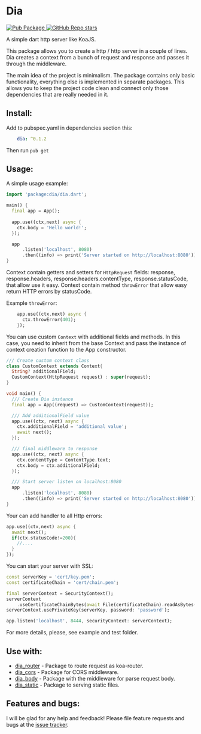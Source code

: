 # Dia

<a href="https://pub.dartlang.org/packages/dia">  
    <img src="https://img.shields.io/pub/v/dia.svg"  
      alt="Pub Package" />  
</a>
<a href="https://github.com/unger1984/dia">  
    <img alt="GitHub Repo stars" src="https://img.shields.io/github/stars/unger1984/dia">
</a>

A simple dart http server like KoaJS.

This package allows you to create a http / http server in a couple of lines. Dia creates a context from a bunch of request and response and passes it through the middleware.

The main idea of the project is minimalism. The package contains only basic functionality, everything else is implemented in separate packages. This allows you to keep the project code clean and connect only those dependencies that are really needed in it.

## Install:

Add to pubspec.yaml in dependencies section this:

```yaml
    dia: ^0.1.2
```

Then run `pub get`

## Usage:

A simple usage example:

```dart
import 'package:dia/dia.dart';

main() {
  final app = App();
  
  app.use((ctx,next) async {
    ctx.body = 'Hello world!';
  });

  app
      .listen('localhost', 8080)
      .then((info) => print('Server started on http://localhost:8080'));
}
```

Context contain getters and setters for `HttpRequest` fields: response,  response.headers, response.headers.contentType, response.statusCode, that allow use it easy.
Context contain method `throwError` that allow easy return HTTP errors by statusCode.

Example `throwError`:

```dart
    app.use((ctx,next) async {
      ctx.throwError(401);
    });
```

You can use custom `Context` with additional fields and methods. In this case, you need to inherit from the base Context and pass the instance of context creation function to the App constructor.

```dart
/// Create custom context class
class CustomContext extends Context{
  String? additionalField;
  CustomContext(HttpRequest request) : super(request);
}

void main() {
  /// Create Dia instance 
  final app = App((request) => CustomContext(request));

  /// Add additionalField value
  app.use((ctx, next) async {
    ctx.additionalField = 'additional value';
    await next();
  });

  /// final middleware to response
  app.use((ctx, next) async {
    ctx.contentType = ContentType.text;
    ctx.body = ctx.additionalField;
  });

  /// Start server listen on localhost:8080
  app
      .listen('localhost', 8080)
      .then((info) => print('Server started on http://localhost:8080'));
}
```

Your can add handler to all Http errors:

```dart
app.use((ctx,next) async {
  await next();
  if(ctx.statusCode!=200){
    //....
  }
});
```

You can start your server with SSL:

```dart
const serverKey = 'cert/key.pem';
const certificateChain = 'cert/chain.pem';

final serverContext = SecurityContext();
serverContext
    .useCertificateChainBytes(await File(certificateChain).readAsBytes());
serverContext.usePrivateKey(serverKey, password: 'password');

app.listen('localhost', 8444, securityContext: serverContext);
```

For more details, please, see example and test folder.

## Use with:

* [dia_router](https://github.com/unger1984/dia_router) - Package to route request as koa-router.
* [dia_cors](https://github.com/unger1984/dia_cors) - Package for CORS middleware.
* [dia_body](https://github.com/unger1984/dia_body) - Package with the middleware for parse request body.
* [dia_static](https://github.com/unger1984/dia_static) - Package to serving static files.

## Features and bugs:

I will be glad for any help and feedback!
Please file feature requests and bugs at the [issue tracker][tracker].

[tracker]: https://github.com/unger1984/dia/issues
